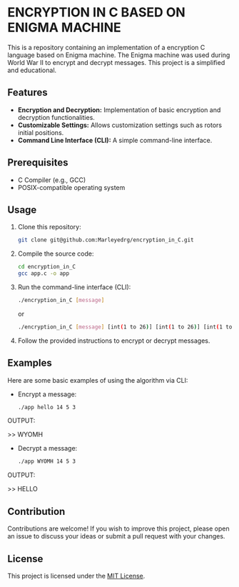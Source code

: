# ENCRYPTION IN C BASED ON ENIGMA MACHINE

This is a repository containing an implementation of a encryption C language based on Enigma machine. The Enigma machine was used during World War II to encrypt and decrypt messages. This project is a simplified and educational.

## Features

- **Encryption and Decryption:** Implementation of basic encryption and decryption functionalities.
- **Customizable Settings:** Allows customization settings such as rotors initial positions.
- **Command Line Interface (CLI):** A simple command-line interface.

## Prerequisites

- C Compiler (e.g., GCC)
- POSIX-compatible operating system

## Usage

1. Clone this repository:

    ```bash
    git clone git@github.com:Marleyedrg/encryption_in_C.git
    ```

2. Compile the source code:

    ```bash
    cd encryption_in_C
    gcc app.c -o app
    ```

3. Run the command-line interface (CLI):

    ```bash
    ./encryption_in_C [message]
    ```
      or

    ```bash
    ./encryption_in_C [message] [int(1 to 26)] [int(1 to 26)] [int(1 to 26)]
    ```

4. Follow the provided instructions to encrypt or decrypt messages.

## Examples

Here are some basic examples of using the algorithm via CLI:

- Encrypt a message:
    ```bash
    ./app hello 14 5 3 
    ```
OUTPUT:

\>\> WYOMH


- Decrypt a message:
    ```bash
    ./app WYOMH 14 5 3 
    ```
OUTPUT:

\>\> HELLO

## Contribution

Contributions are welcome! If you wish to improve this project, please open an issue to discuss your ideas or submit a pull request with your changes.

## License

This project is licensed under the [MIT License](LICENSE).
